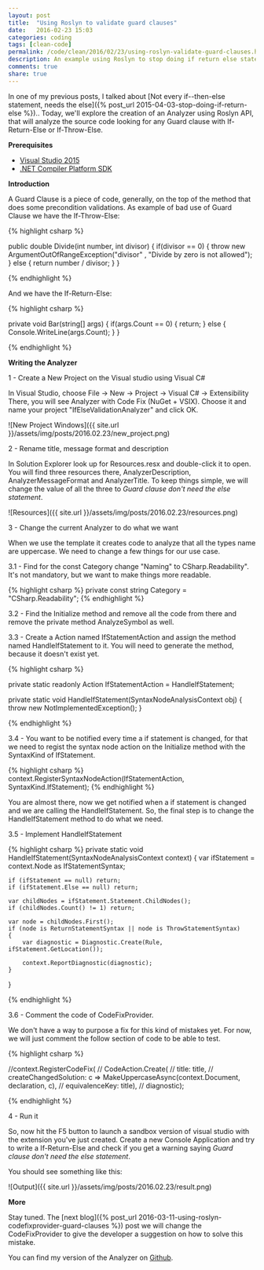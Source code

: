 ```yaml
---
layout: post
title:  "Using Roslyn to validate guard clauses"
date:   2016-02-23 15:03
categories: coding
tags: [clean-code]
permalink: /code/clean/2016/02/23/using-roslyn-validate-guard-clauses.html
description: An example using Roslyn to stop doing if return else statements. It's bad for maintainability and it is error prone.
comments: true
share: true
---
```


In one of my previous posts, I talked about [Not every if--then-else statement, needs the	 else]({% post_url 2015-04-03-stop-doing-if-return-else %}).. Today, we'll explore the creation of an Analyzer using Roslyn API, that will analyze the source code looking for any Guard clause with If-Return-Else or If-Throw-Else.

<b>Prerequisites</b>

 - [Visual Studio 2015][2]
 - [.NET Compiler Platform SDK][3]

<b>Introduction</b>

A Guard Clause is a piece of code, generally, on the top of the method that does some precondition validations.
As example of bad use of Guard Clause we have the If-Throw-Else:

{% highlight csharp %}

public double Divide(int number, int divisor)
{
	if(divisor == 0)
	{
		throw new ArgumentOutOfRangeException("divisor"
		, "Divide by zero is not allowed");
	}
	else
	{
		return number / divisor;
	}
}

{% endhighlight %}

And we have the If-Return-Else:

{% highlight csharp %}

private void Bar(string[] args)
{
    if(args.Count == 0)
    {
        return;
    }
    else
    {
        Console.WriteLine(args.Count);
    }
}

{% endhighlight %}


<b>Writing the Analyzer</b>

1 - Create a New Project on the Visual studio using Visual C#

In Visual Studio, choose File -> New -> Project -> Visual C# -> Extensibility
There, you will see Analyzer with Code Fix (NuGet + VSIX). Choose it and name your project "IfElseValidationAnalyzer" and click OK.

![New Project Windows]({{ site.url }}/assets/img/posts/2016.02.23/new_project.png)

2 - Rename title, message format and description

In Solution Explorer look up for Resources.resx and double-click it to open. You will find three resources there, AnalyzerDescription, AnalyzerMessageFormat and AnalyzerTitle. To keep things simple, we will change the value of all the three to <i>Guard clause don't need the else statement</i>.

![Resources]({{ site.url }}/assets/img/posts/2016.02.23/resources.png)

3 - Change the current Analyzer to do what we want

When we use the template it creates code to analyze that all the types name are uppercase. We need to change a few things for our use case.

 3.1 - Find for the const Category change "Naming" to CSharp.Readability". It's not mandatory, but we want to make things more readable.

{% highlight csharp %}
private const string Category = "CSharp.Readability";
{% endhighlight %}

3.2 - Find the Initialize method and remove all the code from there and remove the private method AnalyzeSymbol as well.

3.3 - Create a Action<SyntaxNodeAnalysisContext> named IfStatementAction and assign the method named HandleIfStatement to it. You will need to generate the method, because it doesn't exist yet.

{% highlight csharp %}

private static readonly Action<SyntaxNodeAnalysisContext> IfStatementAction = HandleIfStatement;

private static void HandleIfStatement(SyntaxNodeAnalysisContext obj)
{
    throw new NotImplementedException();
}

{% endhighlight %}

3.4 - You want to be notified every time a if statement is changed, for that we need to regist the syntax node action on the Initialize method with the SyntaxKind of IfStatement.

{% highlight csharp %}
context.RegisterSyntaxNodeAction(IfStatementAction, SyntaxKind.IfStatement);
{% endhighlight %}

You are almost there, now we get notified when a if statement is changed and we are calling the HandleIfStatement.
So, the final step is to change the HandleIfStatement method to do what we need.

3.5 - Implement HandleIfStatement

{% highlight csharp %}
private static void HandleIfStatement(SyntaxNodeAnalysisContext context)
{
    var ifStatement = context.Node as IfStatementSyntax;

    if (ifStatement == null) return;
    if (ifStatement.Else == null) return;

    var childNodes = ifStatement.Statement.ChildNodes();
    if (childNodes.Count() != 1) return;

    var node = childNodes.First();
    if (node is ReturnStatementSyntax || node is ThrowStatementSyntax)
    {
        var diagnostic = Diagnostic.Create(Rule, ifStatement.GetLocation());

        context.ReportDiagnostic(diagnostic);
    }
}

{% endhighlight %}

3.6 - Comment the code of CodeFixProvider.

We don't have a way to purpose a fix for this kind of mistakes yet. For now, we will just comment the follow section of code to be able to test.

{% highlight csharp %}

//context.RegisterCodeFix(
//    CodeAction.Create(
//      title: title,
//      createChangedSolution: c => MakeUppercaseAsync(context.Document, declaration, c),
//      equivalenceKey: title),
//  diagnostic);

{% endhighlight %}

4 - Run it

So, now hit the F5 button to launch a sandbox version of visual studio with the extension you've just created. Create a new Console Application and try to write a If-Return-Else and check if you get a warning saying <i>Guard clause don't need the else statement</i>.

You should see something like this:

![Output]({{ site.url }}/assets/img/posts/2016.02.23/result.png)

<b>More</b>

Stay tuned. The [next blog]({% post_url 2016-03-11-using-roslyn-codefixprovider-guard-clauses %}) post we will change the CodeFixProvider to give the developer a suggestion on how to solve this mistake.

You can find my version of the Analyzer on [Github][4].

[2]:https://www.visualstudio.com/downloads
[3]:https://visualstudiogallery.msdn.microsoft.com/2ddb7240-5249-4c8c-969e-5d05823bcb89
[4]:https://github.com/BrunoMVPCosta/IfElseValidationAnalyzer
